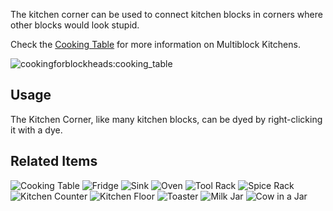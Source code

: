 [Title]: Kitchen_Corner
[Icon]: cookingforblockheads:corner

The kitchen corner can be used to connect kitchen blocks in corners where other blocks would look stupid.

Check the [Cooking Table](cookingforblockheads:cooking_table) for more information on Multiblock Kitchens.

![cookingforblockheads:cooking_table](crafting://any:stone,any:stone,any:stone,minecraft:hardened_clay,minecraft:hardened_clay,minecraft:hardened_clay,minecraft:hardened_clay,minecraft:hardened_clay,minecraft:hardened_clay)

## Usage
The Kitchen Corner, like many kitchen blocks, can be dyed by right-clicking it with a dye.

## Related Items
![Cooking Table](cookingforblockheads:cooking_table)
![Fridge](cookingforblockheads:fridge)
![Sink](cookingforblockheads:sink)
![Oven](cookingforblockheads:oven)
![Tool Rack](cookingforblockheads:tool_rack)
![Spice Rack](cookingforblockheads:spice_rack)
![Kitchen Counter](cookingforblockheads:counter)
![Kitchen Floor](cookingforblockheads:kitchen_floor)
![Toaster](cookingforblockheads:toaster)
![Milk Jar](cookingforblockheads:milk_jar)
![Cow in a Jar](cookingforblockheads:cow_jar)